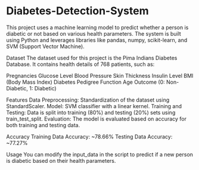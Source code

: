 # Diabetes-Detection-System
This project uses a machine learning model to predict whether a person is diabetic or not based on various health parameters. The system is built using Python and leverages libraries like pandas, numpy, scikit-learn, and SVM (Support Vector Machine).

Dataset
The dataset used for this project is the Pima Indians Diabetes Database. It contains health details of 768 patients, such as:

Pregnancies
Glucose Level
Blood Pressure
Skin Thickness
Insulin Level
BMI (Body Mass Index)
Diabetes Pedigree Function
Age
Outcome (0: Non-Diabetic, 1: Diabetic)


Features
Data Preprocessing: Standardization of the dataset using StandardScaler.
Model: SVM classifier with a linear kernel.
Training and Testing: Data is split into training (80%) and testing (20%) sets using train_test_split.
Evaluation: The model is evaluated based on accuracy for both training and testing data.


Accuracy
Training Data Accuracy: ~78.66%
Testing Data Accuracy: ~77.27%


Usage
You can modify the input_data in the script to predict if a new person is diabetic based on their health parameters.

